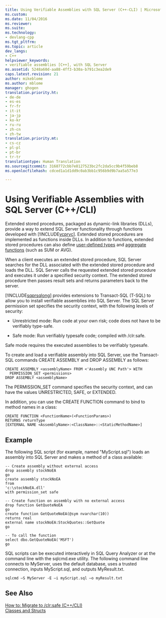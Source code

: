 ```yaml
---
title: Using Verifiable Assemblies with SQL Server (C++-CLI) | Microsoft Docs
ms.custom: 
ms.date: 11/04/2016
ms.reviewer: 
ms.suite: 
ms.technology:
- devlang-cpp
ms.tgt_pltfrm: 
ms.topic: article
dev_langs:
- C++
helpviewer_keywords:
- verifiable assemblies [C++], with SQL Server
ms.assetid: 5248a60d-aa88-4ff3-b30a-b791c3ea2de9
caps.latest.revision: 21
author: mikeblome
ms.author: mblome
manager: ghogen
translation.priority.ht:
- de-de
- es-es
- fr-fr
- it-it
- ja-jp
- ko-kr
- ru-ru
- zh-cn
- zh-tw
translation.priority.mt:
- cs-cz
- pl-pl
- pt-br
- tr-tr
translationtype: Human Translation
ms.sourcegitcommit: 3168772cbb7e8127523bc2fc2da5cc9b4f59beb8
ms.openlocfilehash: cdced1a1d1dd9c0ab3bb1c956b9d9b7aa5a577e3

---
```

# Using Verifiable Assemblies with SQL Server (C++/CLI)
Extended stored procedures, packaged as dynamic-link libraries (DLLs), provide a way to extend SQL Server functionality through functions developed with [!INCLUDE[vcprvc](../build/includes/vcprvc_md.md)]. Extended stored procedures are implemented as functions inside DLLs. In addition to functions, extended stored procedures can also define [user-defined types](../cpp/classes-and-structs-cpp.md) and [aggregate functions](http://msdn.microsoft.com/en-us/de255454-f45e-4281-81f9-bc61893ac5da) (such as SUM or AVG).  
  
 When a client executes an extended stored procedure, SQL Server searches for the DLL associated with the extended stored procedure and loads the DLL. SQL Server calls the requested extended stored procedure and executes it under a specified security context. The extended stored procedure then passes result sets and returns parameters back to the server.  
  
 [!INCLUDE[sqprsqlong](../dotnet/includes/sqprsqlong_md.md)] provides extensions to Transact-SQL (T-SQL) to allow you to install verifiable assemblies into SQL Server. The SQL Server permission set specifies the security context, with the following levels of security:  
  
-   Unrestricted mode: Run code at your own risk; code does not have to be verifiably type-safe.  
  
-   Safe mode: Run verifiably typesafe code; compiled with /clr:safe.  
  
 Safe mode requires the executed assemblies to be verifiably typesafe.  
  
 To create and load a verifiable assembly into SQL Server, use the Transact-SQL commands CREATE ASSEMBLY and DROP ASSEMBLY as follows:  
  
```  
CREATE ASSEMBLY <assemblyName> FROM <'Assembly UNC Path'> WITH   
  PERMISSION_SET <permissions>  
DROP ASSEMBLY <assemblyName>  
```  
  
 The PERMISSION_SET command specifies the security context, and can have the values UNRESTRICTED, SAFE, or EXTENDED.  
  
 In addition, you can use the CREATE FUNCTION command to bind to method names in a class:  
  
```  
CREATE FUNCTION <FunctionName>(<FunctionParams>)  
RETURNS returnType  
[EXTERNAL NAME <AssemblyName>:<ClassName>::<StaticMethodName>]  
```  
  
## Example  
 The following SQL script (for example, named "MyScript.sql") loads an assembly into SQL Server and makes a method of a class available:  
  
```  
-- Create assembly without external access  
drop assembly stockNoEA  
go  
create assembly stockNoEA  
from   
'c:\stockNoEA.dll'  
with permission_set safe  
  
-- Create function on assembly with no external access  
drop function GetQuoteNoEA  
go  
create function GetQuoteNoEA(@sym nvarchar(10))  
returns real  
external name stockNoEA:StockQuotes::GetQuote  
go  
  
-- To call the function  
select dbo.GetQuoteNoEA('MSFT')  
go  
```  
  
 SQL scripts can be executed interactively in SQL Query Analyzer or at the command line with the sqlcmd.exe utility. The following command line connects to MyServer, uses the default database, uses a trusted connection, inputs MyScript.sql, and outputs MyResult.txt.  
  
```  
sqlcmd –S MyServer -E –i myScript.sql –o myResult.txt  
```  
  
## See Also  
 [How to: Migrate to /clr:safe (C++/CLI)](../dotnet/how-to-migrate-to-clr-safe-cpp-cli.md)   
 [Classes and Structs](../cpp/classes-and-structs-cpp.md)


<!--HONumber=Jan17_HO1-->


